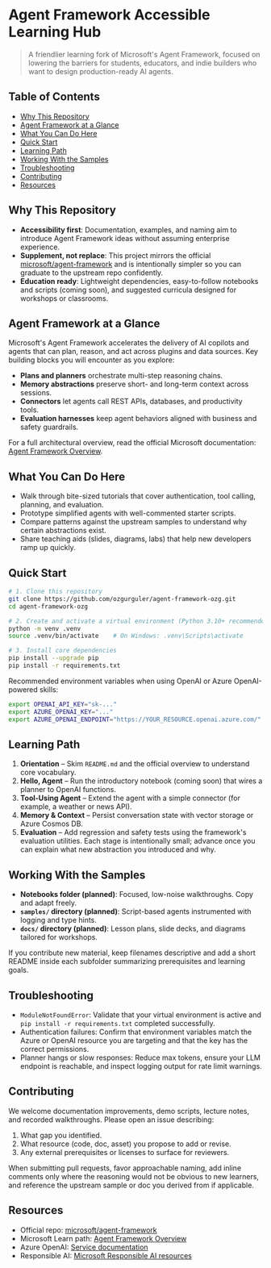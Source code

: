 # Agent Framework Accessible Learning Hub

> A friendlier learning fork of Microsoft's Agent Framework, focused on lowering the barriers for students, educators, and indie builders who want to design production-ready AI agents.

## Table of Contents
- [Why This Repository](#why-this-repository)
- [Agent Framework at a Glance](#agent-framework-at-a-glance)
- [What You Can Do Here](#what-you-can-do-here)
- [Quick Start](#quick-start)
- [Learning Path](#learning-path)
- [Working With the Samples](#working-with-the-samples)
- [Troubleshooting](#troubleshooting)
- [Contributing](#contributing)
- [Resources](#resources)

## Why This Repository
- **Accessibility first**: Documentation, examples, and naming aim to introduce Agent Framework ideas without assuming enterprise experience.
- **Supplement, not replace**: This project mirrors the official [microsoft/agent-framework](https://github.com/microsoft/agent-framework) and is intentionally simpler so you can graduate to the upstream repo confidently.
- **Education ready**: Lightweight dependencies, easy-to-follow notebooks and scripts (coming soon), and suggested curricula designed for workshops or classrooms.

## Agent Framework at a Glance
Microsoft's Agent Framework accelerates the delivery of AI copilots and agents that can plan, reason, and act across plugins and data sources. Key building blocks you will encounter as you explore:
- **Plans and planners** orchestrate multi-step reasoning chains.
- **Memory abstractions** preserve short- and long-term context across sessions.
- **Connectors** let agents call REST APIs, databases, and productivity tools.
- **Evaluation harnesses** keep agent behaviors aligned with business and safety guardrails.

For a full architectural overview, read the official Microsoft documentation: [Agent Framework Overview](https://learn.microsoft.com/en-us/agent-framework/overview/agent-framework-overview).

## What You Can Do Here
- Walk through bite-sized tutorials that cover authentication, tool calling, planning, and evaluation.
- Prototype simplified agents with well-commented starter scripts.
- Compare patterns against the upstream samples to understand why certain abstractions exist.
- Share teaching aids (slides, diagrams, labs) that help new developers ramp up quickly.

## Quick Start
```bash
# 1. Clone this repository
git clone https://github.com/ozgurguler/agent-framework-ozg.git
cd agent-framework-ozg

# 2. Create and activate a virtual environment (Python 3.10+ recommended)
python -m venv .venv
source .venv/bin/activate    # On Windows: .venv\Scripts\activate

# 3. Install core dependencies
pip install --upgrade pip
pip install -r requirements.txt
```

Recommended environment variables when using OpenAI or Azure OpenAI-powered skills:
```bash
export OPENAI_API_KEY="sk-..."
export AZURE_OPENAI_KEY="..."
export AZURE_OPENAI_ENDPOINT="https://YOUR_RESOURCE.openai.azure.com/"
```

## Learning Path
1. **Orientation** – Skim `README.md` and the official overview to understand core vocabulary.
2. **Hello, Agent** – Run the introductory notebook (coming soon) that wires a planner to OpenAI functions.
3. **Tool-Using Agent** – Extend the agent with a simple connector (for example, a weather or news API).
4. **Memory & Context** – Persist conversation state with vector storage or Azure Cosmos DB.
5. **Evaluation** – Add regression and safety tests using the framework's evaluation utilities.
Each stage is intentionally small; advance once you can explain what new abstraction you introduced and why.

## Working With the Samples
- **Notebooks folder (planned)**: Focused, low-noise walkthroughs. Copy and adapt freely.
- **`samples/` directory (planned)**: Script-based agents instrumented with logging and type hints.
- **`docs/` directory (planned)**: Lesson plans, slide decks, and diagrams tailored for workshops.

If you contribute new material, keep filenames descriptive and add a short README inside each subfolder summarizing prerequisites and learning goals.

## Troubleshooting
- `ModuleNotFoundError`: Validate that your virtual environment is active and `pip install -r requirements.txt` completed successfully.
- Authentication failures: Confirm that environment variables match the Azure or OpenAI resource you are targeting and that the key has the correct permissions.
- Planner hangs or slow responses: Reduce max tokens, ensure your LLM endpoint is reachable, and inspect logging output for rate limit warnings.

## Contributing
We welcome documentation improvements, demo scripts, lecture notes, and recorded walkthroughs. Please open an issue describing:
1. What gap you identified.
2. What resource (code, doc, asset) you propose to add or revise.
3. Any external prerequisites or licenses to surface for reviewers.

When submitting pull requests, favor approachable naming, add inline comments only where the reasoning would not be obvious to new learners, and reference the upstream sample or doc you derived from if applicable.

## Resources
- Official repo: [microsoft/agent-framework](https://github.com/microsoft/agent-framework)
- Microsoft Learn path: [Agent Framework Overview](https://learn.microsoft.com/en-us/agent-framework/overview/agent-framework-overview)
- Azure OpenAI: [Service documentation](https://learn.microsoft.com/azure/ai-services/openai/)
- Responsible AI: [Microsoft Responsible AI resources](https://www.microsoft.com/ai/responsible-ai)
